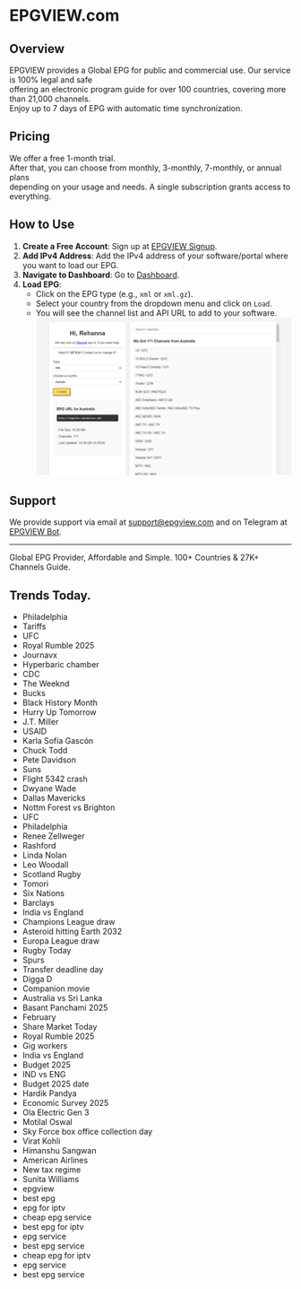 # EPGVIEW.com



## Overview
EPGVIEW provides a Global EPG for public and commercial use. Our service is 100% legal and safe\
offering an electronic program guide for over 100 countries, covering more than 21,000 channels.\
Enjoy up to 7 days of EPG with automatic time synchronization.

## Pricing
We offer a free 1-month trial. \
After that, you can choose from monthly, 3-monthly, 7-monthly, or annual plans \
depending on your usage and needs. A single subscription grants access to everything.

## How to Use
1. **Create a Free Account**: Sign up at [EPGVIEW Signup](https://epgview.com/signup.php).
2. **Add IPv4 Address**: Add the IPv4 address of your software/portal where you want to load our EPG.
3. **Navigate to Dashboard**: Go to [Dashboard](https://epgview.com/dashboard.php).
4. **Load EPG**:
   - Click on the EPG type (e.g., `xml` or `xml.gz`).
   - Select your country from the dropdown menu and click on `Load`.
   - You will see the channel list and API URL to add to your software.
![EPGVIEW](img/dashboard.png)
## Support
We provide support via email at [support@epgview.com](mailto:support@epgview.com) and on Telegram at [EPGVIEW Bot](https://t.me/epgview_bot).

---

Global EPG Provider, Affordable and Simple. 100+ Countries & 27K+ Channels Guide.

## Trends Today.

- Philadelphia
- Tariffs
- UFC
- Royal Rumble 2025
- Journavx
- Hyperbaric chamber
- CDC
- The Weeknd
- Bucks
- Black History Month
- Hurry Up Tomorrow
- J.T. Miller
- USAID
- Karla Sofía Gascón
- Chuck Todd
- Pete Davidson
- Suns
- Flight 5342 crash
- Dwyane Wade
- Dallas Mavericks
- Nottm Forest vs Brighton
- UFC
- Philadelphia
- Renee Zellweger
- Rashford
- Linda Nolan
- Leo Woodall
- Scotland Rugby
- Tomori
- Six Nations
- Barclays
- India vs England
- Champions League draw
- Asteroid hitting Earth 2032
- Europa League draw
- Rugby Today
- Spurs
- Transfer deadline day
- Digga D
- Companion movie
- Australia vs Sri Lanka
- Basant Panchami 2025
- February
- Share Market Today
- Royal Rumble 2025
- Gig workers
- India vs England
- Budget 2025
- IND vs ENG
- Budget 2025 date
- Hardik Pandya
- Economic Survey 2025
- Ola Electric Gen 3
- Motilal Oswal
- Sky Force box office collection day
- Virat Kohli
- Himanshu Sangwan
- American Airlines
- New tax regime
- Sunita Williams
- epgview
- best epg
- epg for iptv
- cheap epg service
- best epg for iptv
- epg service
- best epg service
- cheap epg for iptv
- epg service
- best epg service
